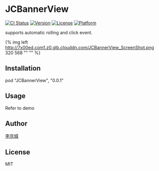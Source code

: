# JCBannerView

[![CI Status](http://img.shields.io/travis/lijingcheng/JCBannerView.svg?style=flat)](https://travis-ci.org/lijingcheng/JCBannerView)
[![Version](https://img.shields.io/cocoapods/v/JCBannerView.svg?style=flat)](http://cocoapods.org/pods/JCBannerView)
[![License](https://img.shields.io/cocoapods/l/JCBannerView.svg?style=flat)](http://cocoapods.org/pods/JCBannerView)
[![Platform](https://img.shields.io/cocoapods/p/JCBannerView.svg?style=flat)](http://cocoapods.org/pods/JCBannerView)

supports automatic rolling and click event.

{% img left http://7x00ed.com1.z0.glb.clouddn.com/JCBannerView_ScreenShot.png 320 568 "" "" %}

## Installation

pod "JCBannerView", "0.0.1"

## Usage

Refer to demo

## Author

[李京城](http://lijingcheng.github.io)

## License

MIT
